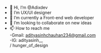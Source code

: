 - 👋 Hi, I’m @Adixdev
- 👀 I’m UX/UI designer 
- 🌱 I’m currently a Front-end web developer 
- 💞️ I’m looking to collaborate on new ideas
- 📫 How to reach me <br>
  -Gmail: adityasinhchauhan234@gmail.com
  <br>
   -IG: adityasinh__ <br>
        / hunger_of_design

<!---
Adixdev/Adixdev is a ✨ special ✨ repository because its `README.md` (this file) appears on your GitHub profile.
You can click the Preview link to take a look at your changes.
--->
